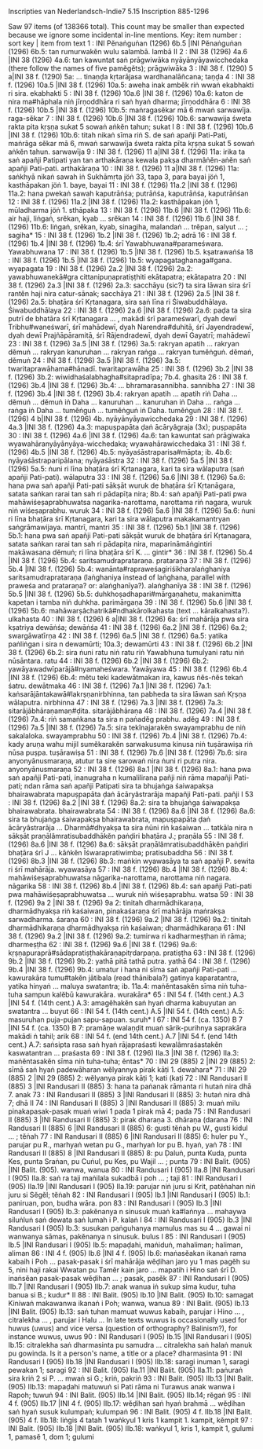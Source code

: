 Inscripties van Nederlandsch-Indie7		5.15	Inscription	885-1296

Saw 97 items (of 138366 total). This count may be smaller than expected because we ignore some incidental in-line mentions.
Key: item number : sort key | item from text
1 : INI Pĕnaṅguṅan (1296) 6b.5 |INI Pĕnaṅguṅan (1296) 6b.5: tan rumurwakĕn wulu salambā.  lambā II
2 : INI 38 (1296) 4a.6 |INI 38 (1296) 4a.6: tan kawuntat saṅ prāgwiwāka nyāyānyāyawicchedaka (there follow the names of five pamĕgĕts);  prāgwiwāka
3 : INI 38 f. (1290) 5 a|INI 38 f. (1290) 5a: ... tinaṇḍa kṛtarājasa wardhanalāñcana;  taṇḍa
4 : INI 38 f. (1296) 10a.5 |INI 38 f. (1296) 10a.5: aweha inak ambĕk riṅ wwaṅ ekabhakti ri sira.  ekabhakti
5 : INI 38 f. (1296) 10a.6 |INI 38 f. (1296) 10a.6: katon de nira ma#hāphala niṅ jīrṇoddhāra ri saṅ hyaṅ dharma;  jīrṇoddhāra
6 : INI 38 f. (1296) 10b.5 |INI 38 f. (1296) 10b.5: maṅragasĕkar mā 6 mwaṅ sarwawīja.  raga-sĕkar
7 : INI 38 f. (1296) 10b.6 |INI 38 f. (1296) 10b.6: sarwawija śweta rakta pita kṛṣṇa sukat 5 sowaṅ aṅkĕn tahun;  sukat I
8 : INI 38 f. (1296) 10b.6 |INI 38 f. (1296) 10b.6: titah nikaṅ sīma riṅ S. de saṅ apañji Pati-Pati, maṅrāga sĕkar mā 6, mwaṅ sarwawīja śweta rakta pīta kṛṣṇa sukat 5 sowaṅ aṅkĕn tahun.  sarwawīja
9 : INI 38 f. (1296) 11 a|INI 38 f. (1296) 11a: irika ta saṅ apañji Patipati yan tan arthakāraṇa kewala pakṣa dharmâṅĕn-aṅĕn saṅ apañji Pati-pati.  arthakāraṇa
10 : INI 38 f. (1296) 11 a|INI 38 f. (1296) 11a: saṅkhyā nikaṅ sawah iṅ Sukhāmṛta jöṅ 33, tapa 3, para bayai jöṅ 1, kasthāpakan jöṅ 1.  baye, bayai
11 : INI 38 f. (1296) 11a.2 |INI 38 f. (1296) 11a.2: hana pwekaṅ sawah kaputrāṅśa;  putrāṅśa, kaputrāṅśa, kaputrāṅśan
12 : INI 38 f. (1296) 11a.2 |INI 38 f. (1296) 11a.2: kasthāpakan jöṅ 1, mūladharma jöṅ 1.  sthāpaka
13 : INI 38 f. (1296) 11b.6 |INI 38 f. (1296) 11b.6: air haji, liṅgaṅ, srĕkan, kyab ...  srĕkan
14 : INI 38 f. (1296) 11b.6 |INI 38 f. (1296) 11b.6: liṅgaṅ, srĕkan, kyab, sinagiha, malandaṅ ... trĕpan, salyut ... ;  sagiha*
15 : INI 38 f. (1296) 1b.2 |INI 38 f. (1296) 1b.2;  adrā
16 : INI 38 f. (1296) 1b.4 |INI 38 f. (1296) 1b.4: śrī Yawabhuwana#parameśwara.  Yawabhuwana
17 : INI 38 f. (1296) 1b.5 |INI 38 f. (1296) 1b.5.  kṣatrawaṅśa
18 : INI 38 f. (1296) 1b.5 |INI 38 f. (1296) 1b.5: wyapagataghanaga#gana.  wyapagata
19 : INI 38 f. (1296) 2a.2 |INI 38 f. (1296) 2a.2: yawabhuwanekā#gra cittanipuṇapratiṣṭhiti ekātapatra;  ekātapatra
20 : INI 38 f. (1296) 2a.3 |INI 38 f. (1296) 2a.3: sacchāyu (sic?) ta sira lāwan sira śrī rantĕn haji nira catur-sānak;  sacchāya
21 : INI 38 f. (1296) 2a.5 |INI 38 f. (1296) 2a.5: bhaṭāra śrī Kṛtanagara, sira saṅ līna ri Śiwabuddhālaya.  Śiwabuddhālaya
22 : INI 38 f. (1296) 2a.6 |INI 38 f. (1296) 2a.6: paḍa ta sira putrī de bhatāra śrī Kṛtanagara ... , makādi śrī parameśwarī, dyah dewī Tribhu#waneśwarī, śrī mahādewī, dyah Narendra#duhitā, śrī Jayendradewī, dyah dewī Prajñāpāramitā, śrī Rājendradewī, dyah dewī Gayatrī;  mahādewī
23 : INI 38 f. (1296) 3a.5 |INI 38 f. (1296) 3a.5: rakryan apatih ... rakryan dĕmuṅ ... rakryan kanuruhan ... rakryan raṅga ... rakryan tumĕṅguṅ.  dĕmaṅ, dĕmuṅ
24 : INI 38 f. (1296) 3a.5 |INI 38 f. (1296) 3a.5: twaritaprawāhama#hānadī.  twaritaprawāha
25 : INI 38 f. (1296) 3b.2 |INI 38 f. (1296) 3b.2: wiwidhaśalabhagha#sitapradīpa; 7b.4.  ghasita
26 : INI 38 f. (1296) 3b.4 |INI 38 f. (1296) 3b.4: ... bhramarasannibha.  sannibha
27 : INI 38 f. (1296) 3b.4 |INI 38 f. (1296) 3b.4: rakryan apatih ... apatih riṅ Daha ... dĕmuṅ ... dĕmuṅ iṅ Daha ... kanuruhan ... kanuruhan iṅ Daha ... raṅga ... raṅga iṅ Daha ... tumĕṅguṅ ... tumĕṅguṅ iṅ Daha.  tumĕṅguṅ
28 : INI 38 f. (1296) 4 b|INI 38 f. (1296) 4b. nyāyānyāyawicchedaka
29 : INI 38 f. (1296) 4a.3 |INI 38 f. (1296) 4a.3: mapuṣpapāta ḍaṅ ācāryâgraja (3x);  puṣpapāta
30 : INI 38 f. (1296) 4a.6 |INI 38 f. (1296) 4a.6: tan kawuntat saṅ prāgiwaka wyawahāranyāyānyāya-wicchedaka;  wyawahārawicchedaka
31 : INI 38 f. (1296) 4b.5 |INI 38 f. (1296) 4b.5: nyāyaśāstraparisa#māpta; ib. 4b.6: nyāyaśāstraparipālana;  nyāyaśāstra
32 : INI 38 f. (1296) 5a.5 |INI 38 f. (1296) 5a.5: ṅuni ri līna bhaṭāra śrī Kṛtanagara, kari ta sira wālaputra (saṅ apañji Pati-pati).  wālaputra
33 : INI 38 f. (1296) 5a.6 |INI 38 f. (1296) 5a.6: hana pwa saṅ apañji Pati-pati sākṣāt wuruk de bhaṭāra śrī Kṛtanāgara, satata saṅkan rarai tan sah ri pādapīṭa nira; 8b.4: saṅ apañji Pati-pati pwa mahāwiśeṣaprabhuwatsa nagarika-narottama, narottama riṅ nagara, wuruk niṅ wiśeṣaprabhu.  wuruk
34 : INI 38 f. (1296) 5a.6 |INI 38 f. (1296) 5a.6: ṅuni ri līna bhaṭāra śrī Kṛtanagara, kari ta sira wālaputra makakamantryan saṅgrāmawijaya.  mantrī, mantri
35 : INI 38 f. (1296) 5b.1 |INI 38 f. (1296) 5b.1: hana pwa saṅ apañji Pati-pati sākṣāt wuruk de bhaṭāra śrī Kṛtanagara, satata saṅkan rarai tan sah ri pādapiṭa nira, maparināmâṅgintiri makāwasana dĕmuṅ; ri līna bhaṭāra śrī K. ...  gintir*
36 : INI 38 f. (1296) 5b.4 |INI 38 f. (1296) 5b.4: saritsamudraprataraṇa.  prataraṇa
37 : INI 38 f. (1296) 5b.4 |INI 38 f. (1296) 5b.4: wanānta#rapraweśagiriśikharalaṅghaniya saritsamudraprataraṇa (laṅghaniya instead of laṅghana, parallel with praweśa and prataraṇa? or: alaṅghanīya?).  alaṅghanīya
38 : INI 38 f. (1296) 5b.5 |INI 38 f. (1296) 5b.5: duhkhoṣadhapari#mārgaṇahetu, makanimitta kapetan i tamba niṅ duhkha.  parimārgaṇa
39 : INI 38 f. (1296) 5b.6 |INI 38 f. (1296) 5b.6: mahāwarṣâchatrikâ#ndhakārolkahasta (text ... kāralkahasta?).  ulkahasta
40 : INI 38 f. (1296) 6 a|INI 38 f. (1296) 6a: śrī mahārāja pwa sira kṣatriya dewāṅśa;  dewāṅśa
41 : INI 38 f. (1296) 6a.2 |INI 38 f. (1296) 6a.2;  swargāwatīrṇa
42 : INI 38 f. (1296) 6a.5 |INI 38 f. (1296) 6a.5: yatika paṅliṅgan i sira n dewamūrti; 10a.3;  dewamūrti
43 : INI 38 f. (1296) 6b.2 |INI 38 f. (1296) 6b.2: sira ṅuni ratu niṅ ratu riṅ Yawabhu<wa>na tumulyani ratu niṅ nūsāntara.  ratu
44 : INI 38 f. (1296) 6b.2 |INI 38 f. (1296) 6b.2: yawāyawadwīparājā#nyamaheśwara.  Yawāyawa
45 : INI 38 f. (1296) 6b.4 |INI 38 f. (1296) 6b.4: mĕtu teki kadewātmakan ira, kawus ṅĕs-ṅĕs tekaṅ śatru.  dewātmaka
46 : INI 38 f. (1296) 7a.1 |INI 38 f. (1296) 7a.1: kaṅsarājāntakawā#lakrṣṇanirbhinna, tan pabheda ta sira lāwan saṅ Kṛṣṇa wālaputra.  nirbhinna
47 : INI 38 f. (1296) 7a.3 |INI 38 f. (1296) 7a.3: sitarājābhāraṇamaṇ#ḍita.  sitarājābhāraṇa
48 : INI 38 f. (1296) 7a.4 |INI 38 f. (1296) 7a.4: riṅ samaṅkana ta sira n paṅadĕg prabhu.  adĕg
49 : INI 38 f. (1296) 7a.5 |INI 38 f. (1296) 7a.5: sira tekînajarakĕn swayamprabhu de niṅ sakalaloka.  swayamprabhu
50 : INI 38 f. (1296) 7b.4 |INI 38 f. (1296) 7b.4: kady aruṇa wahu mijil sumĕkarakĕn sarwakusuma kinusa niṅ tuṣārawiṣa riṅ nūsa puṣpa.  tuṣārawiṣa
51 : INI 38 f. (1296) 7b.6 |INI 38 f. (1296) 7b.6: sira anyonyānusmaraṇa, atutur ta sire sarowaṅ nira ṅuni ri putra nira.  anyonyānusmaraṇa
52 : INI 38 f. (1296) 8a.1 |INI 38 f. (1296) 8a.1: hana pwa saṅ apañji Pati-pati, inanugraha n kumalilirana pañji niṅ rāma mapañji Pati-pati; ndan rāma saṅ apañji Patipati sira ta bhujaṅga śaiwapakṣa bhairawabrata mapuṣpapāta ḍaṅ ācāryâstrarāja mapañji Pati-pati.  pañji I
53 : INI 38 f. (1296) 8a.2 |INI 38 f. (1296) 8a.2: sira ta bhujaṅga śaiwapakṣa bhairawabrata.  bhairawabrata
54 : INI 38 f. (1296) 8a.6 |INI 38 f. (1296) 8a.6: sira ta bhujaṅga śaiwapakṣa bhairawabrata, mapuṣpapāta ḍaṅ ācāryâstrarāja ... Dharmā#dhyakṣa ta sira ṅūni riṅ kaśaiwan ... tatkāla nira n sākṣāt praṇālâmratisubaddhākĕn paṅḍiri bhaṭāra J.;  praṇāla
55 : INI 38 f. (1296) 8a.6 |INI 38 f. (1296) 8a.6: sākṣāt praṇālâmratisubaddhākĕn paṅḍiri bhaṭāra śrī J ... kāṅkĕn Īśwarapratiwimba;  pratisubaddha
56 : INI 38 f. (1296) 8b.3 |INI 38 f. (1296) 8b.3: maṅkin wyawasāya ta saṅ apañji P. sewita ri śrī mahārāja.  wyawasāya
57 : INI 38 f. (1296) 8b.4 |INI 38 f. (1296) 8b.4: mahāwiśeṣaprabhuwatsa nāgarika-narottama, narottama niṅ nagara.  nāgarika
58 : INI 38 f. (1296) 8b.4 |INI 38 f. (1296) 8b.4: saṅ apañji Pati-pati pwa mahāwiśeṣaprabhuwatsa ... wuruk niṅ wiśeṣaprabhu.  watsa
59 : INI 38 f. (1296) 9a 2 |INI 38 f. (1296) 9a 2: tinitah dharmādhikaraṇa, dharmādhyakṣa riṅ kaśaiwan, pinakaśaraṇa śrī mahārāja maṅrakṣa sarwadharma.  śaraṇa
60 : INI 38 f. (1296) 9a.2 |INI 38 f. (1296) 9a.2: tinitah dharmādhikaraṇa dharmādhyakṣa riṅ kaśaiwan;  dharmādhikaraṇa
61 : INI 38 f. (1296) 9a.2 |INI 38 f. (1296) 9a.2: tumirwa ri kadharmeṣṭhan iṅ rāma;  dharmeṣṭha
62 : INI 38 f. (1296) 9a.6 |INI 38 f. (1296) 9a.6: kṛṣṇapuraprā#sādapratiṣṭhakāraṇapitṛdarpaṇa.  pratiṣṭha
63 : INI 38 f. (1296) 9b.2 |INI 38 f. (1296) 9b.2: yathā pitā tathā putra.  yathā
64 : INI 38 f. (1296) 9b.4 |INI 38 f. (1296) 9b.4: umatur i hana ni sīma saṅ apañji Pati-pati ... kawurakāra tumu#takĕn jātibala (read thānibala?) gatinya kaparatantra, yatika hinyaṅ ... maluya swatantra; ib. 11a.4: maṅĕntasakĕn sīma niṅ tuha-tuha sampun kalĕbū kawurakāra.  wurakāra*
65 : INI 54 f. (14th cent.) A.3 |INI 54 f. (14th cent.) A.3: amagĕhakĕn saṅ hyaṅ dharma kabuyutan an swatantra ...  buyut
66 : INI 54 f. (14th cent.) A.5 |INI 54 f. (14th cent.) A.5: masuruhan puja-pujan sapu-sapuan.  suruh* I
67 : INI 54 f. (ca. 1350) B 7 |INI 54 f. (ca. 1350) B 7: pramāṇe walaṇḍit muaṅ sārik-purihnya saprakāra makādi ṅ tahil;  arik
68 : INI 54 f. (end 14th cent.) A.7 |INI 54 f. (end 14th cent.) A.7: saṅsipta rasa saṅ hyaṅ rājapraśasti kewalâmraśastakĕn kaswatantran ...  praśasta
69 : INI 38 f. (1296) IIa.3 |INI 38 f. (1296) IIa.3: maṅĕntasakĕn sīma niṅ tuha-tuha;  ĕntas*
70 : INI 29 (885) 2 |INI 29 (885) 2: sīmā saṅ hyaṅ padewāharan wĕlyannya pirak kāṭi 1.  dewahara*
71 : INI 29 (885) 2 |INI 29 (885) 2: wĕlyanya pirak kāṭi 1;  kati (kaṭi
72 : INI Randusari II (885) 3 |INI Randusari II (885) 3: hana ta paṅanak rāmanta ri hutaṅ nira dhā 7.  anak
73 : INI Randusari II (885) 3 |INI Randusari II (885) 3: hutaṅ nira dhā 7;  dhā II
74 : INI Randusari II (885) 3 |INI Randusari II (885) 3: muaṅ milu pinakapasak-pasak muaṅ wiwi 1 pada 1 pirak mā 4;  pada
75 : INI Randusari II (885) 3 |INI Randusari II (885) 3: pirak dharaṇa 3. dhāraṇa (darana
76 : INI Randusari II (885) 6 |INI Randusari II (885) 6: gusti tĕṅah pu W., gusti kidul ... ;  tĕṅah
77 : INI Randusari II (885) 6 |INI Randusari II (885) 6: huler pu Y., parujar pu R., marhyaṅ wetan pu G., marhyaṅ lor pu B.  hyaṅ, yaṅ
78 : INI Randusari II (885) 8 |INI Randusari II (885) 8: pu Ḍaluṅ, punta Kuda, punta Kes, punta Sraṅan, pu Cuṅul, pu Kes, pu Wajil ... ;  punta
79 : INI Balit. (905) |INI Balit. (905).  wanwa, wanua
80 : INI Randusari I (905) IIa.8 |INI Randusari I (905) IIa.8: saṅ ra taji maṅilala sukadbā i poh ... ;  taji
81 : INI Randusari I (905) IIa.19 |INI Randusari I (905) IIa.19: parujar niṅ juru si Krit, patĕṅahan niṅ juru si Sĕgĕl;  tĕṅah
82 : INI Randusari I (905) Ib.1 |INI Randusari I (905) Ib.1: paniruan, pon, budha wāra.  pon
83 : INI Randusari I (905) Ib.3 |INI Randusari I (905) Ib.3: pakĕnanya n sinusuk muaṅ ka#laṅnya ... mahaywa siluṅluṅ saṅ dewata saṅ lumah i P.  kalaṅ I
84 : INI Randusari I (905) Ib.3 |INI Randusari I (905) Ib.3: susukan paṅguhanya mamulus mas su 4 ... gawai ni wanwanya sāmas, pakĕnanya n sinusuk.  bulus I
85 : INI Randusari I (905) Ib.5 |INI Randusari I (905) Ib.5: mapaḍahi, maṅiduṅ, mahaliman;  haliman, aliman
86 : INI 4 f. (905) Ib.6 |INI 4 f. (905) Ib.6: maṅasĕakan ikanaṅ rama kabaih i Poh ... pasak-pasak i śrī mahārāja wĕḍihan jaro yu 1 mas pagĕh su 5, nini haji rakai Wwatan pu Tamĕr kain jaro ... mapatih i Hino saṅ śrī D. inaṅsĕan pasak-pasak wĕḍihan ... ;  pasak, pasĕk
87 : INI Randusari I (905) IIb.7 |INI Randusari I (905) IIb.7: anak wanua iṅ sukup sima kudur, tuha banua si B.;  kudur* II
88 : INI Balit. (905) Ib.10 |INI Balit. (905) Ib.10: samagat Kiniwaṅ makawanwa ikanaṅ i Poh;  wanwa, wanua
89 : INI Balit. (905) Ib.13 |INI Balit. (905) Ib.13: saṅ tuhan mamuat wuwus kabaih, parujar i Hino ... , citralekha ... , parujar i Halu ... In late texts wuwus is occasionally used for huwus (uwus) and vice versa (question of orthography? Balinism?), for instance  wuwus, uwus
90 : INI Randusari I (905) Ib.15 |INI Randusari I (905) Ib.15: citralekha saṅ dharmasinta pu samudra ... citralekha saṅ halaṅ manuk pu gowinda. Is it a person's name, a title or a place?  dharmasinta
91 : INI Randusari I (905) IIb.18 |INI Randusari I (905) IIb.18: saragi inuman 1, saragi pewakan 1;  saragi
92 : INI Balit. (905) IIa.11 |INI Balit. (905) IIa.11: paṅuraṅ sira kriṅ 2 si P. ... mwaṅ si G.;  kriṅ, pakriṅ
93 : INI Balit. (905) IIb.13 |INI Balit. (905) IIb.13: mapaḍahi matuwuṅ si Pati rāma ni Turawus anak wanwa i Rapoh;  tuwuṅ
94 : INI Balit. (905) IIb.14 |INI Balit. (905) IIb.14;  rĕgaṅ
95 : INI 4 f. (905) IIb.17 |INI 4 f. (905) IIb.17: wĕḍihan saṅ hyaṅ brahmā ... wĕḍihan saṅ hyaṅ susuk kulumpaṅ;  kulumpaṅ
96 : INI Balit. (905) 4 f. IIb.18 |INI Balit. (905) 4 f. IIb.18: liṅgis 4 tatah 1 waṅkyul 1 kris 1 kampit 1.  kampit, kĕmpit
97 : INI Balit. (905) IIb.18 |INI Balit. (905) IIb.18: waṅkyul 1, kris 1, kampit 1, gulumi 1, pamasĕ 1, dom 1;  gulumi
